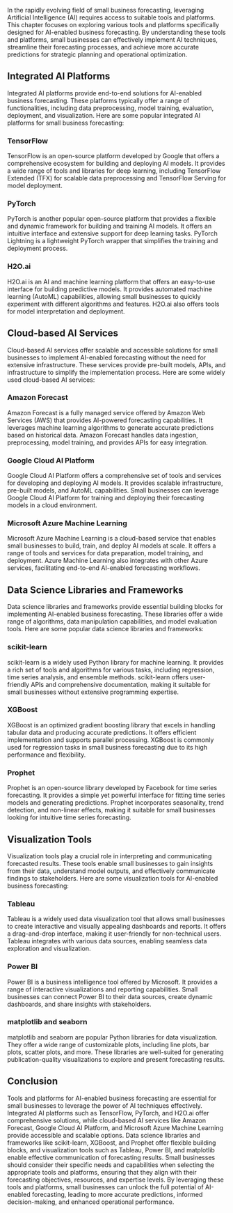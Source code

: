 
In the rapidly evolving field of small business forecasting, leveraging Artificial Intelligence (AI) requires access to suitable tools and platforms. This chapter focuses on exploring various tools and platforms specifically designed for AI-enabled business forecasting. By understanding these tools and platforms, small businesses can effectively implement AI techniques, streamline their forecasting processes, and achieve more accurate predictions for strategic planning and operational optimization.

## Integrated AI Platforms

Integrated AI platforms provide end-to-end solutions for AI-enabled business forecasting. These platforms typically offer a range of functionalities, including data preprocessing, model training, evaluation, deployment, and visualization. Here are some popular integrated AI platforms for small business forecasting:

### TensorFlow

TensorFlow is an open-source platform developed by Google that offers a comprehensive ecosystem for building and deploying AI models. It provides a wide range of tools and libraries for deep learning, including TensorFlow Extended (TFX) for scalable data preprocessing and TensorFlow Serving for model deployment.

### PyTorch

PyTorch is another popular open-source platform that provides a flexible and dynamic framework for building and training AI models. It offers an intuitive interface and extensive support for deep learning tasks. PyTorch Lightning is a lightweight PyTorch wrapper that simplifies the training and deployment process.

### H2O.ai

H2O.ai is an AI and machine learning platform that offers an easy-to-use interface for building predictive models. It provides automated machine learning (AutoML) capabilities, allowing small businesses to quickly experiment with different algorithms and features. H2O.ai also offers tools for model interpretation and deployment.

## Cloud-based AI Services

Cloud-based AI services offer scalable and accessible solutions for small businesses to implement AI-enabled forecasting without the need for extensive infrastructure. These services provide pre-built models, APIs, and infrastructure to simplify the implementation process. Here are some widely used cloud-based AI services:

### Amazon Forecast

Amazon Forecast is a fully managed service offered by Amazon Web Services (AWS) that provides AI-powered forecasting capabilities. It leverages machine learning algorithms to generate accurate predictions based on historical data. Amazon Forecast handles data ingestion, preprocessing, model training, and provides APIs for easy integration.

### Google Cloud AI Platform

Google Cloud AI Platform offers a comprehensive set of tools and services for developing and deploying AI models. It provides scalable infrastructure, pre-built models, and AutoML capabilities. Small businesses can leverage Google Cloud AI Platform for training and deploying their forecasting models in a cloud environment.

### Microsoft Azure Machine Learning

Microsoft Azure Machine Learning is a cloud-based service that enables small businesses to build, train, and deploy AI models at scale. It offers a range of tools and services for data preparation, model training, and deployment. Azure Machine Learning also integrates with other Azure services, facilitating end-to-end AI-enabled forecasting workflows.

## Data Science Libraries and Frameworks

Data science libraries and frameworks provide essential building blocks for implementing AI-enabled business forecasting. These libraries offer a wide range of algorithms, data manipulation capabilities, and model evaluation tools. Here are some popular data science libraries and frameworks:

### scikit-learn

scikit-learn is a widely used Python library for machine learning. It provides a rich set of tools and algorithms for various tasks, including regression, time series analysis, and ensemble methods. scikit-learn offers user-friendly APIs and comprehensive documentation, making it suitable for small businesses without extensive programming expertise.

### XGBoost

XGBoost is an optimized gradient boosting library that excels in handling tabular data and producing accurate predictions. It offers efficient implementation and supports parallel processing. XGBoost is commonly used for regression tasks in small business forecasting due to its high performance and flexibility.

### Prophet

Prophet is an open-source library developed by Facebook for time series forecasting. It provides a simple yet powerful interface for fitting time series models and generating predictions. Prophet incorporates seasonality, trend detection, and non-linear effects, making it suitable for small businesses looking for intuitive time series forecasting.

## Visualization Tools

Visualization tools play a crucial role in interpreting and communicating forecasted results. These tools enable small businesses to gain insights from their data, understand model outputs, and effectively communicate findings to stakeholders. Here are some visualization tools for AI-enabled business forecasting:

### Tableau

Tableau is a widely used data visualization tool that allows small businesses to create interactive and visually appealing dashboards and reports. It offers a drag-and-drop interface, making it user-friendly for non-technical users. Tableau integrates with various data sources, enabling seamless data exploration and visualization.

### Power BI

Power BI is a business intelligence tool offered by Microsoft. It provides a range of interactive visualizations and reporting capabilities. Small businesses can connect Power BI to their data sources, create dynamic dashboards, and share insights with stakeholders.

### matplotlib and seaborn

matplotlib and seaborn are popular Python libraries for data visualization. They offer a wide range of customizable plots, including line plots, bar plots, scatter plots, and more. These libraries are well-suited for generating publication-quality visualizations to explore and present forecasting results.

## Conclusion

Tools and platforms for AI-enabled business forecasting are essential for small businesses to leverage the power of AI techniques effectively. Integrated AI platforms such as TensorFlow, PyTorch, and H2O.ai offer comprehensive solutions, while cloud-based AI services like Amazon Forecast, Google Cloud AI Platform, and Microsoft Azure Machine Learning provide accessible and scalable options. Data science libraries and frameworks like scikit-learn, XGBoost, and Prophet offer flexible building blocks, and visualization tools such as Tableau, Power BI, and matplotlib enable effective communication of forecasting results. Small businesses should consider their specific needs and capabilities when selecting the appropriate tools and platforms, ensuring that they align with their forecasting objectives, resources, and expertise levels. By leveraging these tools and platforms, small businesses can unlock the full potential of AI-enabled forecasting, leading to more accurate predictions, informed decision-making, and enhanced operational performance.
